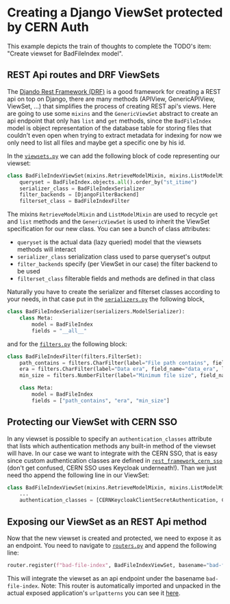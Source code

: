 # Creating a Django ViewSet protected by CERN Auth

This example depicts the train of thoughts to complete the TODO's item: "Create viewset for BadFileIndex model".

## REST Api routes and DRF ViewSets

The [Djando Rest Framework (DRF)](https://www.django-rest-framework.org/) is a good framework for creating a REST api on top on Django, there are many methods (APIView, GenericAPIView, ViewSet, ...) that simplifies the process of creating REST api's views. Here are going to use some `mixins` and the `GenericViewSet` abstract to create an api endpoint that only has `list` and `get` methods, since the `BadFileIndex` model is object representation of the database table for storing files that couldn't even open when trying to extract metadata for indexing for now we only need to list all files and maybe get a specific one by his id.

In the [`viewsets.py`](/backend/dqmio_file_indexer/viewsets.py) we can add the following block of code representing our viewset:

```python
class BadFileIndexViewSet(mixins.RetrieveModelMixin, mixins.ListModelMixin, viewsets.GenericViewSet):
    queryset = BadFileIndex.objects.all().order_by("st_itime")
    serializer_class = BadFileIndexSerializer
    filter_backends = [DjangoFilterBackend]
    filterset_class = BadFileIndexFilter
```

The mixins `RetrieveModelMixin` and `ListModelMixin` are used to recycle `get` and `list` methods and the `GenericViewSet` is used to inherit the ViewSet specification for our new class. You can see a bunch of class attributes:

* `queryset` is the actual data (lazy queried) model that the viewsets methods will interact
* `serializer_class` serialization class used to parse queryset's output
* `filter_backends` specify (per ViewSet in our case) the filter backend to be used
* `filterset_class` filterable fields and methods are defined in that class

Naturally you have to create the serializer and filterset classes according to your needs, in that case put in the [`serializers.py`](/backend/dqmio_file_indexer/serializers.py) the following block,

```python
class BadFileIndexSerializer(serializers.ModelSerializer):
    class Meta:
        model = BadFileIndex
        fields = "__all__"
```

and for the [`filters.py`](/backend/dqmio_file_indexer/filters.py) the following block:

```python
class BadFileIndexFilter(filters.FilterSet):
    path_contains = filters.CharFilter(label="File path contains", field_name="file_path", lookup_expr="contains")
    era = filters.CharFilter(label="Data era", field_name="data_era", lookup_expr="exact")
    min_size = filters.NumberFilter(label="Minimum file size", field_name="st_size", lookup_expr="gte")

    class Meta:
        model = BadFileIndex
        fields = ["path_contains", "era", "min_size"]
```

## Protecting our ViewSet with CERN SSO

In any viewset is possible to specify an `authentication_classes` attribute that lists which authentication methods any built-in method of the viewset will have. In our case we want to integrate with the CERN SSO, that is easy since custom authentication classes are defined in [`rest_framework_cern_sso`](backend/utils/rest_framework_cern_sso/authentication.py) (don't get confused, CERN SSO uses Keycloak underneath!). Than we just need tho append the following line in our ViewSet:

```python
class BadFileIndexViewSet(mixins.RetrieveModelMixin, mixins.ListModelMixin, viewsets.GenericViewSet):
    ...
    authentication_classes = [CERNKeycloakClientSecretAuthentication, CERNKeycloakBearerAuthentication]
```

## Exposing our ViewSet as an REST Api method

Now that the new viewset is created and protected, we need to expose it as an endpoint. You need to navigate to [`routers.py`](/backend/dqmio_file_indexer/routers.py) and append the following line:

```python
router.register(f"bad-file-index", BadFileIndexViewSet, basename="bad-file-index")
```

This will integrate the viewset as an api endpoint under the basename `bad-file-index`. Note: This router is automatically imported and unpacked in the actual exposed application's `urlpatterns` you can see it [here](/backend/dials/urls.py).
